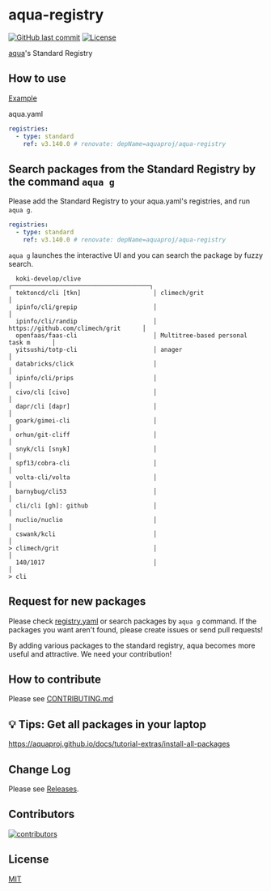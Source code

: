 # aqua-registry

[![GitHub last commit](https://img.shields.io/github/last-commit/aquaproj/aqua-registry.svg)](https://github.com/aquaproj/aqua-registry) [![License](http://img.shields.io/badge/license-mit-blue.svg?style=flat-square)](https://raw.githubusercontent.com/aquaproj/aqua-registry/main/LICENSE)

[aqua](https://github.com/aquaproj/aqua)'s Standard Registry

## How to use

[Example](https://github.com/suzuki-shunsuke/my-aqua-config/blob/main/aqua.yaml)

aqua.yaml

```yaml
registries:
  - type: standard
    ref: v3.140.0 # renovate: depName=aquaproj/aqua-registry
```

## Search packages from the Standard Registry by the command `aqua g`

Please add the Standard Registry to your aqua.yaml's registries, and run `aqua g`.

```yaml
registries:
  - type: standard
    ref: v3.140.0 # renovate: depName=aquaproj/aqua-registry
```

`aqua g` launches the interactive UI and you can search the package by fuzzy search.

```console
  koki-develop/clive                    ┌──────────────────────────────────────┐
  tektoncd/cli [tkn]                    │ climech/grit                         │
  ipinfo/cli/grepip                     │                                      │
  ipinfo/cli/randip                     │ https://github.com/climech/grit      │
  openfaas/faas-cli                     │ Multitree-based personal task m      │
  yitsushi/totp-cli                     │ anager                               │
  databricks/click                      │                                      │
  ipinfo/cli/prips                      │                                      │
  civo/cli [civo]                       │                                      │
  dapr/cli [dapr]                       │                                      │
  goark/gimei-cli                       │                                      │
  orhun/git-cliff                       │                                      │
  snyk/cli [snyk]                       │                                      │
  spf13/cobra-cli                       │                                      │
  volta-cli/volta                       │                                      │
  barnybug/cli53                        │                                      │
  cli/cli [gh]: github                  │                                      │
  nuclio/nuclio                         │                                      │
  cswank/kcli                           │                                      │
> climech/grit                          │                                      │
  140/1017                              │                                      │
> cli
```

## Request for new packages

Please check [registry.yaml](https://github.com/aquaproj/aqua-registry/blob/main/registry.yaml) or search packages by `aqua g` command.
If the packages you want aren't found, please create issues or send pull requests!

By adding various packages to the standard registry, aqua becomes more useful and attractive.
We need your contribution!

## How to contribute

Please see [CONTRIBUTING.md](CONTRIBUTING.md)

## :bulb: Tips: Get all packages in your laptop

https://aquaproj.github.io/docs/tutorial-extras/install-all-packages

## Change Log

Please see [Releases](https://github.com/aquaproj/aqua-registry/releases).

## Contributors

[![contributors](https://contrib.rocks/image?repo=aquaproj/aqua-registry)](https://github.com/aquaproj/aqua-registry/graphs/contributors)

## License

[MIT](LICENSE)
